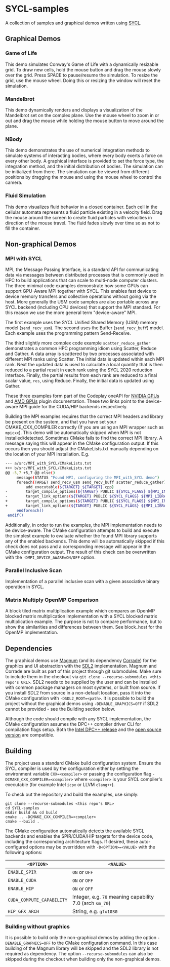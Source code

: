 # SYCL-samples
A collection of samples and graphical demos written using
[SYCL](https://www.khronos.org/sycl/).

## Graphical Demos
### Game of Life
This demo simulates Conway's Game of Life with a dynamically resizable grid.
To draw new cells, hold the mouse button and drag the mouse slowly over the
grid. Press SPACE to pause/resume the simulation. To resize the grid, use the
mouse wheel. Doing this or resizing the window will reset the simulation.

### Mandelbrot
This demo dynamically renders and displays a visualization of the Mandelbrot
set on the complex plane. Use the mouse wheel to zoom in or out and drag the
mouse while holding the mouse button to move around the plane.

### NBody
This demo demonstrates the use of numerical integration methods to simulate
systems of interacting bodies, where every body exerts a force on every other
body. A graphical interface is provided to set the force type, the integration
method, and the initial distribution of bodies. The simulation can be
initialized from there. The simulation can be viewed from different positions
by dragging the mouse and using the mouse wheel to control the camera.

### Fluid Simulation
This demo visualizes fluid behavior in a closed container. Each cell in the
cellular automata represents a fluid particle existing in a velocity field.
Drag the mouse around the screen to create fluid particles with velocities in
direction of the mouse travel. The fluid fades slowly over time so as not to fill
the container.

## Non-graphical Demos
### MPI with SYCL
MPI, the Message Passing Interface, is a standard API for communicating data
via messages between distributed processes that is commonly used in HPC to
build applications that can scale to multi-node computer clusters.
The three minimal code examples demonstrate how some GPUs can support
GPU-Aware MPI together with SYCL. This enables fast device to device memory
transfers and collective operations without going via the host.
More generally the USM code samples are also portable across any SYCL backend
(including CPU devices) that support the MPI standard. For this reason we
use the more general term "device-aware" MPI.

The first example uses the SYCL Unified Shared Memory (USM) memory model 
(`send_recv_usm`). The second uses the Buffer (`send_recv_buff`) model. Each
example uses the programming pattern Send-Receive.

The third slightly more complex code example `scatter_reduce_gather` demonstrates
a common HPC programming idiom using Scatter, Reduce and Gather. A data array is 
scattered by two processes associated with different MPI ranks using Scatter. The 
initial data is updated within each MPI rank. Next the updated data is used to 
calculate a local quantity that is then reduced to a partial result in each rank 
using the SYCL 2020 reduction interface. Finally, the partial results from each 
rank are reduced to a final scalar value, `res`, using Reduce. Finally, the 
initial data is updated using Gather.

These three examples form part of the Codeplay oneAPI for [NVIDIA GPUs](https://developer.codeplay.com/products/oneapi/nvidia/latest/guides/MPI-guide)
and [AMD GPUs](https://developer.codeplay.com/products/oneapi/amd/latest/guides/MPI-guide)
plugin documentation.
These two links point to the device-aware MPI guide for the CUDA/HIP backends
respectively.

Building the MPI examples requires that the correct
MPI headers and library be present on the system, and that you have set your
CMAKE_CXX_COMPILER correctly (If you are using an MPI wrapper such as `mpicxx`).
This demo will be automatically skipped when MPI is not installed/detected.
Sometimes CMake fails to find the correct MPI library. A message saying this
will appear in the CMake configuration output. If this occurs then you
should adjust the CMakeLists.txt manually depending on the location of your
MPI installation. E.g.

```bash
--- a/src/MPI_with_SYCL/CMakeLists.txt
+++ b/src/MPI_with_SYCL/CMakeLists.txt
@@ -5,7 +5,7 @@ else()
     message(STATUS "Found MPI, configuring the MPI_with_SYCL demo")
     foreach(TARGET send_recv_usm send_recv_buff scatter_reduce_gather)
         add_executable(${TARGET} ${TARGET}.cpp)
-        target_compile_options(${TARGET} PUBLIC ${SYCL_FLAGS} ${MPI_INCLUDE_DIRS})
-        target_link_options(${TARGET} PUBLIC ${SYCL_FLAGS} ${MPI_LIBRARIES})
+        target_compile_options(${TARGET} PUBLIC ${SYCL_FLAGS} ${MPI_INCLUDE_DIRS} -I/opt/cray/pe/mpich/8.1.25/ofi/cray/10.0/include/)
+        target_link_options(${TARGET} PUBLIC ${SYCL_FLAGS} ${MPI_LIBRARIES} -L/opt/cray/pe/mpich/8.1.25/ofi/cray/10.0/lib)
     endforeach()
 endif()
```

Additionally, in order to run the examples, the MPI implementation needs
to be device-aware. The CMake configuration attempts to build and execute the
simplest example to evaluate whether the found MPI library supports any of the
enabled backends. This demo will be automatically skipped if this check does not
pass and a corresponding message will appear in the CMake configuration output.
The result of this check can be overwritten with the `-DMPI_DEVICE_AWARE=ON/OFF`
option.

### Parallel Inclusive Scan
Implementation of a parallel inclusive scan with a given associative binary 
operation in SYCL.

### Matrix Multiply OpenMP Comparison
A block tiled matrix multiplication example which compares an OpenMP blocked 
matrix multiplication implementation with a SYCL blocked matrix multiplication 
example. The purpose is not to compare performance, but to show the 
similarities and differences between them. See block_host for the OpenMP 
implementation.

## Dependencies
The graphical demos use
[Magnum](https://doc.magnum.graphics/magnum/getting-started.html#getting-started-setup-install)
(and its dependency
[Corrade](https://doc.magnum.graphics/corrade/building-corrade.html#building-corrade-packages))
for the graphics and UI abstraction with the
[SDL2](https://wiki.libsdl.org/SDL2/Installation) implementation. Magnum and
Corrade are built as part of this project through git submodules. Make sure to
include them in the checkout via
`git clone --recurse-submodules <this repo's URL>`. SDL2 needs to be supplied by
the user and can be installed with common package managers on most systems, or
built from source. If you install SDL2 from source in a non-default location,
pass it into the CMake configuration with `-DSDL2_ROOT=<path>`. It is possible
to build the project without the graphical demos using `-DENABLE_GRAPHICS=OFF`
if SDL2 cannot be provided - see the Building section below.

Although the code should compile with any SYCL implementation, the CMake
configuration assumes the DPC++ compiler driver CLI for compilation flags setup.
Both the
[Intel DPC++ release](https://www.intel.com/content/www/us/en/developer/tools/oneapi/dpc-compiler.html)
and the [open source version](https://github.com/intel/llvm) are compatible.

## Building
The project uses a standard CMake build configuration system. Ensure the SYCL 
compiler is used by the configuration either by setting the
environment variable `CXX=<compiler>` or passing the configuration flag
`-DCMAKE_CXX_COMPILER=<compiler>` where `<compiler>` is your SYCL compiler's
executable (for example Intel `icpx` or LLVM `clang++`).

To check out the repository and build the examples, use simply:
```
git clone --recurse-submodules <this repo's URL>
cd SYCL-samples
mkdir build && cd build
cmake .. -DCMAKE_CXX_COMPILER=<compiler>
cmake --build .
```
The CMake configuration automatically detects the available SYCL backends and
enables the SPIR/CUDA/HIP targets for the device code, including the
corresponding architecture flags. If desired, these auto-configured options may
be overridden with `-D<OPTION>=<VALUE>` with the following options:

| `<OPTION>` | `<VALUE>` |
| ---------- | ---------- |
| `ENABLE_SPIR` | `ON` or `OFF` |
| `ENABLE_CUDA` | `ON` or `OFF` |
| `ENABLE_HIP` | `ON` or `OFF` |
| `CUDA_COMPUTE_CAPABILITY` | Integer, e.g. `70` meaning capability 7.0 (arch `sm_70`) |
| `HIP_GFX_ARCH` | String, e.g. `gfx1030` |

### Building without graphics
It is possible to build only the non-graphical demos by adding the option
`-DENABLE_GRAPHICS=OFF` to the CMake configuration command. In this case
building of the Magnum library will be skipped and the SDL2 library is not
required as dependency. The option `--recurse-submodules` can also be skipped
during the checkout when building only the non-graphical demos.
